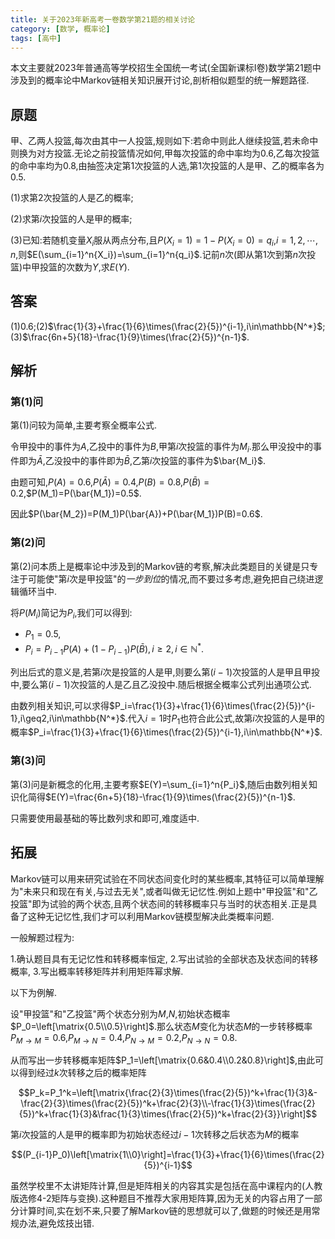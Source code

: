 ```yaml
---
title: 关于2023年新高考一卷数学第21题的相关讨论
category: [数学, 概率论]
tags: [高中]
---
```


本文主要就2023年普通高等学校招生全国统一考试(全国新课标I卷)数学第21题中涉及到的概率论中Markov链相关知识展开讨论,剖析相似题型的统一解题路径.

<!-- more -->

## 原题

甲、乙两人投篮,每次由其中一人投篮,规则如下:若命中则此人继续投篮,若未命中则换为对方投篮.无论之前投篮情况如何,甲每次投篮的命中率均为$0.6$,乙每次投篮的命中率均为$0.8$,由抽签决定第$1$次投篮的人选,第$1$次投篮的人是甲、乙的概率各为$0.5$.

(1)求第$2$次投篮的人是乙的概率; 

(2)求第$i$次投篮的人是甲的概率; 

(3)已知:若随机变量$X_i$服从两点分布,且$P(X_i=1)=1-P(X_i=0)=q_i$,$i=1,2,\cdots,n$,则$E(\sum_{i=1}^n{X_i})=\sum_{i=1}^n{q_i}$.记前$n$次(即从第1次到第$n$次投篮)中甲投篮的次数为$Y$,求$E(Y)$. 

## 答案

(1)$0.6$;(2)$\frac{1}{3}+\frac{1}{6}\times(\frac{2}{5})^{i-1},i\in\mathbb{N^*}$;(3)$\frac{6n+5}{18}-\frac{1}{9}\times(\frac{2}{5})^{n-1}$.

## 解析

### 第(1)问

第(1)问较为简单,主要考察全概率公式.

令甲投中的事件为$A$,乙投中的事件为$B$,甲第$i$次投篮的事件为$M_i$.那么甲没投中的事件即为$\bar{A}$,乙没投中的事件即为$\bar{B}$,乙第$i$次投篮的事件为$\bar{M_i}$.

由题可知,$P(A)=0.6$,$P(\bar{A})=0.4$,$P(B)=0.8$,$P(\bar{B})=0.2$,$P(M_1)=P(\bar{M_1})=0.5$.

因此$P(\bar{M_2})=P(M_1)P(\bar{A})+P(\bar{M_1})P(B)=0.6$.

### 第(2)问

第(2)问本质上是概率论中涉及到的Markov链的考察,解决此类题目的关键是只专注于可能使"第$i$次是甲投篮"的*一步到位*的情况,而不要过多考虑,避免把自己绕进逻辑循环当中.

将$P(M_i)$简记为$P_i$,我们可以得到:

- $P_1=0.5$,
- $P_i=P_{i-1}P(A)+(1-P_{i-1})P(\bar{B}),i\geq2,i\in\mathbb{N^*}$.

列出后式的意义是,若第$i$次是投篮的人是甲,则要么第$(i-1)$次投篮的人是甲且甲投中,要么第$(i-1)$次投篮的人是乙且乙没投中.随后根据全概率公式列出通项公式.

由数列相关知识,可以求得$P_i=\frac{1}{3}+\frac{1}{6}\times(\frac{2}{5})^{i-1},i\geq2,i\in\mathbb{N^*}$.代入$i=1$时$P_1$也符合此公式,故第$i$次投篮的人是甲的概率$P_i=\frac{1}{3}+\frac{1}{6}\times(\frac{2}{5})^{i-1},i\in\mathbb{N^*}$.

### 第(3)问

第(3)问是新概念的化用,主要考察$E(Y)=\sum_{i=1}^n{P_i}$,随后由数列相关知识化简得$E(Y)=\frac{6n+5}{18}-\frac{1}{9}\times(\frac{2}{5})^{n-1}$.

只需要使用最基础的等比数列求和即可,难度适中.

## 拓展

Markov链可以用来研究试验在不同状态间变化时的某些概率,其特征可以简单理解为"未来只和现在有关,与过去无关",或者叫做无记忆性.例如上题中"甲投篮"和"乙投篮"即为试验的两个状态,且两个状态间的转移概率只与当时的状态相关.正是具备了这种无记忆性,我们才可以利用Markov链模型解决此类概率问题.

一般解题过程为:

1.确认题目具有无记忆性和转移概率恒定,
2.写出试验的全部状态及状态间的转移概率,
3.写出概率转移矩阵并利用矩阵幂求解.

以下为例解.

设"甲投篮"和"乙投篮"两个状态分别为$M$,$N$,初始状态概率$P_0=\left[\matrix{0.5\\0.5}\right]$.那么状态$M$变化为状态$M$的一步转移概率$P_{M\to M}=0.6$,$P_{M\to N}=0.4$,$P_{N\to M}=0.2$,$P_{N\to N}=0.8$.

从而写出一步转移概率矩阵$P_1=\left[\matrix{0.6&0.4\\0.2&0.8}\right]$,由此可以得到经过$k$次转移之后的概率矩阵

$$P_k=P_1^k=\left[\matrix{\frac{2}{3}\times(\frac{2}{5})^k+\frac{1}{3}&-\frac{2}{3}\times(\frac{2}{5})^k+\frac{2}{3}\\-\frac{1}{3}\times(\frac{2}{5})^k+\frac{1}{3}&\frac{1}{3}\times(\frac{2}{5})^k+\frac{2}{3}}\right]$$

第$i$次投篮的人是甲的概率即为初始状态经过$i-1$次转移之后状态为$M$的概率

$$(P_{i-1}P_0)\left[\matrix{1\\0}\right]=\frac{1}{3}+\frac{1}{6}\times(\frac{2}{5})^{i-1}$$

虽然学校里不太讲矩阵计算,但是矩阵相关的内容其实是包括在高中课程内的(人教版选修4-2矩阵与变换).这种题目不推荐大家用矩阵算,因为无关的内容占用了一部分计算时间,实在划不来,只要了解Markov链的思想就可以了,做题的时候还是用常规办法,避免炫技出错. 
